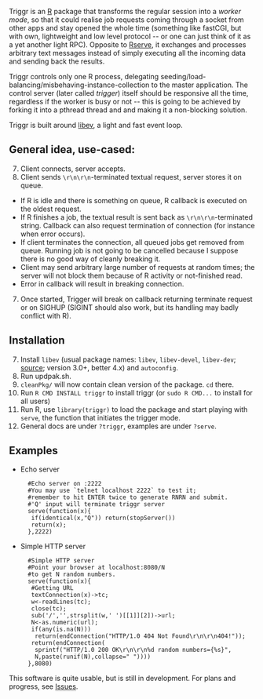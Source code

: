 Triggr is an [R](http://r-project.org) package that transforms the regular session into a *worker mode*, so that it could realise job requests coming through a socket from other apps and stay opened the whole time (something like fastCGI, but with own, lightweight and low level protocol -- or one can just think of it as a yet another light RPC). Opposite to [Rserve](http://rosuda.org/Rserve/), it exchanges and processes arbitrary text messages instead of simply executing all the incoming data and sending back the results.

Triggr controls only one R process, delegating seeding/load-balancing/misbehaving-instance-collection to the master application. The control server (later called *trigger*) itself should be responsive all the time, regardless if the worker is busy or not -- this is going to be achieved by forking it into a pthread thread and and making it a non-blocking solution.

Triggr is built around [libev](http://software.schmorp.de/pkg/libev.html), a light and fast event loop. 

General idea, use-cased:
-----

7. Client connects, server accepts.
7. Client sends `\r\n\r\n`-terminated textual request, server stores it on queue.
  - If R is idle and there is something on queue, R callback is executed on the oldest request.
  - If R finishes a job, the textual result is sent back as `\r\n\r\n`-terminated string. Callback can also request termination of connection (for instance when error occurs).
  - If client terminates the connection, all queued jobs get removed from queue. Running job is not going to be cancelled because I suppose there is no good way of cleanly breaking it.
  - Client may send arbitrary large number of requests at random times; the server will not block them because of R activity or not-finished read.
  - Error in callback will result in breaking connection.
7. Once started, Trigger will break on callback returning terminate request or on SIGHUP (SIGINT should also work, but its handling may badly conflict with R).

Installation
-----

7. Install `libev` (usual package names: `libev`, `libev-devel`, `libev-dev`; [source](http://software.schmorp.de/pkg/libev.html);  version 3.0+, better 4.x) and `autoconfig`.
7. Run updpak.sh. 
7. `cleanPkg/` will now contain clean version of the package. `cd` there.
7. Run `R CMD INSTALL triggr` to install triggr (or `sudo R CMD...` to install for all users)
7. Run R, use `library(triggr)` to load the package and start playing with `serve`, the function that initiates the trigger mode.
7. General docs are under `?triggr`, examples are under `?serve`.


Examples
-----

* Echo server

        #Echo server on :2222
        #You may use `telnet localhost 2222` to test it;
        #remember to hit ENTER twice to generate RNRN and submit.
        #'Q' input will terminate triggr server
        serve(function(x){
         if(identical(x,"Q")) return(stopServer())
         return(x);
        },2222) 
        
* Simple HTTP server

        #Simple HTTP server
        #Point your browser at localhost:8080/N
        #to get N random numbers. 
        serve(function(x){
         #Getting URL
         textConnection(x)->tc;
         w<-readLines(tc);
         close(tc);
         sub('/','',strsplit(w,' ')[[1]][2])->url;
         N<-as.numeric(url);
         if(any(is.na(N))) 
          return(endConnection("HTTP/1.0 404 Not Found\r\n\r\n404!"));
         return(endConnection(
          sprintf("HTTP/1.0 200 OK\r\n\r\n%d random numbers={%s}",
          N,paste(runif(N),collapse=" "))))
        },8080)


This software is quite usable, but is still in development. For plans and progress, see [Issues](https://github.com/mbq/Triggr/issues).

